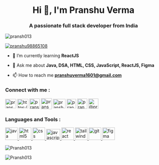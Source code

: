 <h1 align="center">Hi 👋, I'm Pranshu Verma</h1>
<h3 align="center">A passionate full stack developer from India</h3>

<p align="left"> <img src="https://komarev.com/ghpvc/?username=pransh013&label=Profile%20views&color=0e75b6&style=flat" alt="pransh013" /> </p>

<p align="left"> <a href="https://twitter.com/pranshu98865108" target="blank"><img src="https://img.shields.io/twitter/follow/pranshu98865108?logo=twitter&style=for-the-badge" alt="pranshu98865108" /></a> </p>

- 🌱 I’m currently learning **ReactJS**

- 💬 Ask me about **Java, DSA, HTML, CSS, JavaScript, ReactJS, Figma**

- 📫 How to reach me **pranshuverma1601@gmail.com**

<h3 align="left">Connect with me : </h3>
    <p align="left">
      <a href="https://twitter.com/pranshu98865108" target="_blank"
        ><img
          align="center"
          src="https://www.vectorlogo.zone/logos/twitter/twitter-official.svg"
          alt="pranshu98865108"
          height="30"
          width="35"
      /></a>
      <a
        href="https://www.linkedin.com/in/pranshu-verma-9oo1b/"
        target="_blank"
        ><img
          align="center"
          src="https://www.vectorlogo.zone/logos/linkedin/linkedin-icon.svg"
          alt="https://www.linkedin.com/in/pranshu-verma-9oo1b/"
          height="30"
          width="35"
      /></a>
      <a href="https://instagram.com/pransh.jsx" target="_blank"
        ><img
          align="center"
          src="https://www.vectorlogo.zone/logos/instagram/instagram-icon.svg"
          alt="pransh.jsx"
          height="33"
          width="33"
      /></a>
      <a href="https://www.codechef.com/users/pranshu013" target="_blank"
        ><img
          align="center"
          src="https://s3.amazonaws.com/discourseproduction/original/1X/ba28115bd3d5badf6cce0eb175d5875dadee3b12.png"
          alt="pranshu013"
          height="35"
          width="35"
      /></a>
      <a href="https://www.hackerrank.com/pranshuverma1601" target="_blank"
        ><img
          align="center"
          src="https://th.bing.com/th/id/OIP.pY8O2C_T47berB4eU-qZ5AHaHa?w=180&h=180&c=7&r=0&o=5&dpr=1.3&pid=1.7"
          alt="pranshuverma1601"
          height="30"
          width="40"
      /></a>
      <a href="https://codeforces.com/profile/pransh013" target="_blank"
        ><img
          align="center"
          src="https://th.bing.com/th/id/OIP.wU7wRoHVBzpDVhpXqYSL5wAAAA?w=170&h=180&c=7&r=0&o=5&dpr=1.3&pid=1.7"
          alt="pransh013"
          height="30"
          width="30"
      /></a>
      <a href="https://www.leetcode.com/pransh013" target="_blank"
        ><img
          align="center"
          src="https://leetcode.com/static/images/LeetCode_logo.png"
          alt="pransh013"
          height="33"
          width="32"
      /></a>
      <a href="https://www.hackerearth.com/@pranshuverma1601" target="_blank"
        ><img
          align="center"
          src="https://avatars2.githubusercontent.com/u/3033794?s=200&v=4"
          alt="@pranshuverma1601"
          height="32"
          width="32"
      /></a>
    </p>
    <h3 align="left">Languages and Tools : </h3>
    <p align="left">
      <a href="https://www.java.com" target="_blank" rel="noreferrer">
        <img
          src="https://www.vectorlogo.zone/logos/java/java-icon.svg"
          alt="java"
          width="40"
          height="40"
        />
      </a>
      <a href="https://www.w3.org/html/" target="_blank" rel="noreferrer">
        <img
          src="https://www.vectorlogo.zone/logos/w3_html5/w3_html5-icon.svg"
          alt="html5"
          width="40"
          height="40"
        />
      </a>
      <a href="https://www.w3schools.com/Css/" target="_blank" rel="noreferrer">
        <img
          src="https://www.vectorlogo.zone/logos/w3_css/w3_css-official.svg"
          alt="css"
          width="40"
          height="40"
        />
      </a>
      <a
        href="https://developer.mozilla.org/en-US/docs/Web/JavaScript"
        target="_blank"
        rel="noreferrer"
      >
        <img src="https://cdn.freebiesupply.com/logos/thumbs/2x/javascript-logo.png"
          alt="javascript"
          width="45"
          height="35"
        />
      </a>
      <a href="https://reactjs.org/" target="_blank" rel="noreferrer">
        <img
          src="https://www.vectorlogo.zone/logos/reactjs/reactjs-icon.svg"
          alt="react"
          width="40"
          height="40"
        />
      </a>
      <a href="https://tailwindcss.com/" target="_blank" rel="noreferrer">
        <img
          src="https://www.vectorlogo.zone/logos/tailwindcss/tailwindcss-icon.svg"
          alt="tailwind"
          width="40"
          height="40"
        />
      </a>
      <!-- <a href="https://nodejs.org" target="_blank" rel="noreferrer">
        <img
          src="https://www.vectorlogo.zone/logos/nodejs/nodejs-icon.svg"
          alt="nodejs"
          width="40"
          height="40"
        />
      </a>
      <a href="https://expressjs.com" target="_blank" rel="noreferrer">
        <img
          src="https://www.vectorlogo.zone/logos/expressjs/expressjs-icon.svg"
          alt="express"
          width="40"
          height="40"
        />
      </a> -->
      <!-- <a href="https://www.mongodb.com/" target="_blank" rel="noreferrer">
        <img
          src="https://www.vectorlogo.zone/logos/mongodb/mongodb-icon.svg"
          alt="mongodb"
          width="40"
          height="40"
        />
      </a> -->
      <!-- <a href="https://www.mysql.com/" target="_blank" rel="noreferrer">
        <img
          src="https://www.vectorlogo.zone/logos/mysql/mysql-icon.svg"
          alt="mysql"
          width="40"
          height="40"
        />
      </a> -->
      <a href="https://git-scm.com/" target="_blank" rel="noreferrer">
        <img
          src="https://www.vectorlogo.zone/logos/git-scm/git-scm-icon.svg"
          alt="git"
          width="40"
          height="40"
        />
      </a>
      <a href="https://www.figma.com/" target="_blank" rel="noreferrer">
        <img
          src="https://www.vectorlogo.zone/logos/figma/figma-icon.svg"
          alt="figma"
          width="40"
          height="40"
        />
      </a>
    </p>
    <p>
      <img
        align="center"
        src="https://github-readme-stats.vercel.app/api/top-langs?username=Pransh013&show_icons=true&locale=en&layout=compact"
        alt="Pransh013"
      />
    </p>
    <p>
      <img
        align="center"
        src="https://github-readme-streak-stats.herokuapp.com/?user=Pransh013"
        alt="Pransh013"
      />
    </p>
